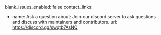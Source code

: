 blank_issues_enabled: false
contact_links:
  - name: Ask a question
    about: Join our discord server to ask questions and discuss with maintainers and contributors.
    url: https://discord.gg/swqtb7AsNQ

